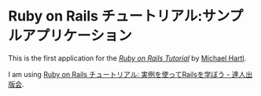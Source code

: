 # Ruby on Rails チュートリアル:サンプルアプリケーション

This is the first application for the
[*Ruby on Rails Tutorial*](http://railstutorial.jp/)
by [Michael Hartl](http://michaelhartl.com/).

I am using [Ruby on Rails チュートリアル: 実例を使ってRailsを学ぼう - 達人出版会](http://tatsu-zine.com/books/railstutorial).

